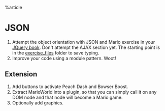 %article




# JSON

1. Attempt the object orientation with JSON and Mario exercise in your [JQuery book](/jquery-book/#object-orientation-with-json-and-mario-exercise). Don't attempt the AJAX section yet. The starting point is in the [exercise_files](https://www.dropbox.com/sh/7i1o2e6m8rdrokj/AAC47MQN_LtGk1FrcuhypKEBa?dl=1) folder to save typing.
2. Improve your code using a module pattern. Woot!

## Extension

1. Add buttons to activate Peach Dash and Bowser Boost.
2. Extract MarioWorld into a plugin, so that you can simply call it on any DOM node and that node will become a Mario game.
3. Optionally add graphics.

